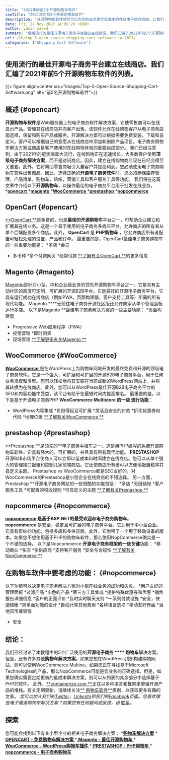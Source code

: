 ```yaml
---
title: "2021年的前5个开源购物车软件" 
seoTitle: "2021年的前5个开源购物车软件" 
description: "开源购物车软件使您可以为您的业务建立低成本的在线电子商务网站。让我们回顾一下前5个免费软件购物车。" 
date: Fri, 27 Nov 2020 14:05:20 +0000
author: yasir saeed
summary: "使用流行的最佳开源电子商务平台建立在线商店。我们汇编了2021年前5个开源购物车软件的列表。" 
url: /zh/top-5-open-source-shopping-cart-software-in-2021/
categories: ['Shopping Cart Software']
---
```


## 使用流行的最佳开源电子商务平台建立在线商店。我们汇编了2021年前5个开源购物车软件的列表。

{{< figure align=center src="images/Top-5-Open-Source-Shopping-Cart-Software.png" alt="前5名开源购物车软件">}}


## **概述**   {#opencart}
**开源购物车软件**是Web服务器上的电子商务软件解决方案，它使零售商可以在线显示产品，管理其在线商店并向客户出售。该软件允许在线购物客户从电子商务店面选择，保留和购买产品或服务。开源解决方案可以根据需要免费安装，下载和自定义。客户可以根据自己的意愿从在线商店中添加和删除产品项目。电子商务购物车解决方案或商店是客户使用的在线购物体验的重要组成部分。
我们已经注意到，由于2021年的冠状病毒大流行，在线购物正在迅速增长。大多数客户使用**顶级电子商务解决方案**，而不是访问商店。因此，建立在线购物商店现在已经变得至关重要。此外，它将帮助零售商吸引大量客户并提高利润。您必须使用电子商务购物车软件出售商品。因此，选择正确的**开源电子商务软件**时，您必须确保库存管理，产品清单，购物车，结帐，营销工具和客户服务工具等功能。
我们将在这篇文章中介绍以下**开源购物车**，以操作最佳的电子商务平台用于批发在线业务。
  *[**opencart** ][1]
  *[**magento** ][2]
  *[**WooCommerce** ][3]
  *[**prestashop** ][4]
  *[**nopcommerce** ][5]

## OpenCart   {#opencart}
[**OpenCart **][6]是免费的，也是**最佳的开源购物车**平台之一，可帮助企业建立和扩展其在线业务。这是一个易于使用的电子商务多商店平台，允许商店的所有者从单个后端配置多个商店。此外， **OpenCart**  是 **PHP购物车** ，它允许商店所有者配置可轻松处理的设置，产品和订单。
最重要的是，OpenCart最佳电子商务购物车的一些重要功能是：
  *多店
  *会员
  * 多币种
  *多个付款网关
  *经常付款
[**了解有关OpenCart **][7]的更多信息

## Magento   {#magento}
[Magento][8]是针对小型，中和企业级业务的领先开源购物车平台之一。它是具有主动社区的高度可定制，可扩展的开源B2B平台。它是最好的开源电子商务平台，它具有运行成功在线商店（例如PWA，页面构建器，客户支持工具等）所需的所有现代功能。 Magento ****无前往电子商务开源社区版还允许商家从单个管理面板运行多店。
以下是Magento **最佳电子商务解决方案的一些主要功能：
  *页面构建器
  * Progressive Web应用程序（PWA）
  * 视觉营销
  *即时购买
  * 现场管理
[**了解更多有关Magento **][8]

## WooCommerce   {#WooCommerce}
[**WooCommerce** ][9]是在WordPress上为购物车网站开发的最终免费和开源的顶级电子商务软件。它是一个强大，可扩展和可扩展的开源B2B电子商务平台，用于任何业务规模和类型。您可以轻松地将其安装在当前或新的WordPress网站上，并将其转换为在线商店。此外，您可以从WordPress最佳开源B2B电子商务平台的SEO和内容功能中受益，该平台有助于在最短时间内提高排名。
最重要的是，以下是基于开源电子商务PHP **WooCommerce Multistore **的一些** 流行功能**：
  * WordPress内容集成
  *负担得起且可扩展
  *灵活且安全的付款
  *折扣优惠券和代码
  *地理位置
[**了解有关WooCommerce **][10]

## prestashop   {#prestashop}
[**Prestashop **][11]是领先的**电子商务手推车之一。这是用PHP编写的免费开源购物车软件。它具有强大的，可扩展的，并且具有所有现代功能。  **PRESTASHOP**  开源B2B市场平台使商人可以立即以低成本和时间建立在线商店。您可以从单个强大的管理接口配置和控制几家前端商店。它还使商店所有者可以方便地配置税率并自定义主题。 Prestashop vs WooCommerce都是SEO友好的，对WooCommerce的Prestashop是小型企业在线商店的不错选择。
另一方面，Prestashop **开源电子商务网站的一些很酷的功能包括：
  *多店
  *无缝结帐
  *客户服务工具
  *可配置的税收规则
  *可自定义的主题
[**了解有关Prestashop **][12]

## nopcommerce   {#nopcommerce}
**[nopcommerce][13] **是基于ASP.NET的最受欢迎和**电子商务购物车**。  **nopcommerce**  是安全，稳定且可扩展的电子商务平台。它适用于中小型企业。它具有奇妙的功能，包括多店和多供应商。此外，它附带了一个用于移动设备的版本。如果您不想使用基于PHP的购物车软件，那么使用NopCommerce确实是一个不错的选择。
以下是Nopcommerce **开源电子商务框架的一些关键**功能：
  *移动商业
  *多店
  *多供应商
  *支持客户服务
  *安全与合规性
[**了解有关NopCommerce **][14]

## **在购物车软件中要考虑的功能**： {#nopcommerce}
以下功能可以决定电子商务解决方案对小型在线业务的成功和失败。
  *用户友好的管理面板
  *过滤产品
  *出色的产品
  *第三方工具集成
  *提供特殊优惠券和优惠
  *销售报告详细信息
  *客户的正面评价
  *及时实时聊天支持
  *一系列付款设施
  *安全，快速结帐
  *简单而功能的设计
  *自动计算其他费用
  *各种语言选项
  *移动友好界面
  *当地货币兼容性
  * 安全

## 结论：
我们已经讨论了本教程中的5个广泛使用的**开源电子商务 **** 购物车**解决方案。但是，还有许多其他**购物车解决方案**。如果您想在WordPress顶部构建购物网站，则可以使用WooCommerce Multine。如果您正在寻找基于Microsoft Technologies的产品，那么NopCommerce可能是您业务的正确选择。但是，如果您确实需要定期更新的低成本解决方案，则可以从列表的其余部分中选择基于PHP的软件。
此外，[**containerize.com **][15]正在以多种语言和框架来增强开源产品的堆栈。有关定期更新，请继续关注[** 购物车软件**][16]类别，以获取更多有趣的文章。 _您可以加入我们的[Twitter][17]，[LinkedIn][18]和我们的[Facebook][19]页面。您喜欢哪些电子商务购物车解决方案？如果您有任何疑问或反馈，请_ [联系][20]。

## 探索
您可能会找到以下有关小型企业的相关电子商务解决方案：
  *[**购物车解决方案**][21]
  *[ **OPENCART  - 免费购物车解决方案** ][22]
  *[ **Magento  - 最佳开源购物车** ][23]
  *[ **WooCommerce  -  WordPress购物车插件** ][24]
  *[ **PRESTASHOP  -  PHP购物车** ][25]
  *[ **nopcommerce  - 电子商务购物车** ][26]

  
[1]: #OpenCart
[2]: #Magento
[3]: #WooCommerce
[4]: #PrestaShop
[5]: #nopCommerce
[6]: https://products.containerize.com/ecommerce/opencart/
[7]: https://www.opencart.com/
[8]: https://magento.com/
[9]: https://products.containerize.com/ecommerce/woocommerce/
[10]: https://woocommerce.com/
[11]: https://products.containerize.com/ecommerce/prestashop/
[12]: https://www.prestashop.com/
[13]: https://products.containerize.com/ecommerce/nopcommerce/
[14]: https://www.nopcommerce.com/
[15]: https://www.containerize.com/
[16]: https://blog.containerize.com/category/shopping-cart-software
[17]: https://twitter.com/containerize_co
[18]: https://www.linkedin.com/company/containerize/
[19]: http://facebook.com/containerize
[20]: mailto:yasir.saeed@aspose.com
[21]: https://products.containerize.com/ecommerce
[22]: https://products.containerize.com/ecommerce/opencart
[23]: https://products.containerize.com/ecommerce/magento
[24]: https://products.containerize.com/ecommerce/woocommerce
[25]: https://products.containerize.com/ecommerce/prestashop
[26]: https://products.containerize.com/ecommerce/nopcommerce
